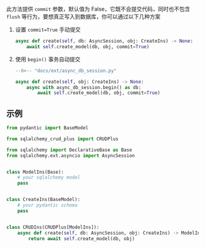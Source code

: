 此方法提供 `commit` 参数，默认值为 False，它既不会提交代码，同时也不包含 `flush` 等行为，要想真正写入到数据库，你可以通过以下几种方案

1. 设置 `commit=True` 手动提交

      ```py hl_lines="2"
      async def create(self, db: AsyncSession, obj: CreateIns) -> None:
          await self.create_model(db, obj, commit=True)
      ```

2. 使用 `begin()` 事务自动提交

      ```py hl_lines="9"
      --8<-- "docs/ext/async_db_session.py"
      
      async def create(self, obj: CreateIns) -> None:
          async with async_db_session.begin() as db:
              await self.create_model(db, obj, commit=True)
      ```

## 示例

```py title="create_model" hl_lines="21"
from pydantic import BaseModel

from sqlalchemy_crud_plus import CRUDPlus

from sqlalchemy import DeclarativeBase as Base
from sqlalchemy.ext.asyncio import AsyncSession


class ModelIns(Base):
    # your sqlalchemy model
    pass


class CreateIns(BaseModel):
    # your pydantic schema
    pass


class CRUDIns(CRUDPlus[ModelIns]):
    async def create(self, db: AsyncSession, obj: CreateIns) -> ModelIns:
        return await self.create_model(db, obj)
```
